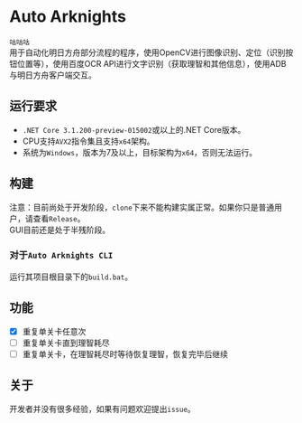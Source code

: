 # Auto Arknights
`咕咕咕`  
用于自动化明日方舟部分流程的程序，使用OpenCV进行图像识别、定位（识别按钮位置等），使用百度OCR API进行文字识别（获取理智和其他信息），使用ADB与明日方舟客户端交互。
## 运行要求
* `.NET Core 3.1.200-preview-015002`或以上的.NET Core版本。  
* CPU支持`AVX2`指令集且支持`x64`架构。
* 系统为`Windows`，版本为7及以上，目标架构为`x64`，否则无法运行。
## 构建
注意：目前尚处于开发阶段，`clone`下来不能构建实属正常。如果你只是普通用户，请查看`Release`。  
GUI目前还是处于半残阶段。
### 对于`Auto Arknights CLI`
运行其项目根目录下的`build.bat`。
## 功能
+ [x] 重复单关卡任意次
+ [ ] 重复单关卡直到理智耗尽
+ [ ] 重复单关卡，在理智耗尽时等待恢复理智，恢复完毕后继续

## 关于
开发者并没有很多经验，如果有问题欢迎提出`issue`。
